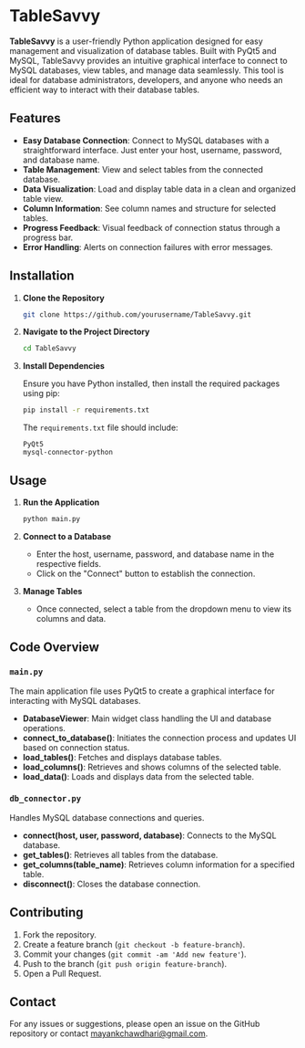 # TableSavvy

**TableSavvy** is a user-friendly Python application designed for easy management and visualization of database tables. Built with PyQt5 and MySQL, TableSavvy provides an intuitive graphical interface to connect to MySQL databases, view tables, and manage data seamlessly. This tool is ideal for database administrators, developers, and anyone who needs an efficient way to interact with their database tables.

## Features

- **Easy Database Connection**: Connect to MySQL databases with a straightforward interface. Just enter your host, username, password, and database name.
- **Table Management**: View and select tables from the connected database.
- **Data Visualization**: Load and display table data in a clean and organized table view.
- **Column Information**: See column names and structure for selected tables.
- **Progress Feedback**: Visual feedback of connection status through a progress bar.
- **Error Handling**: Alerts on connection failures with error messages.

## Installation

1. **Clone the Repository**

   ```bash
   git clone https://github.com/yourusername/TableSavvy.git
   ```

2. **Navigate to the Project Directory**

   ```bash
   cd TableSavvy
   ```

3. **Install Dependencies**

   Ensure you have Python installed, then install the required packages using pip:

   ```bash
   pip install -r requirements.txt
   ```

   The `requirements.txt` file should include:

   ```
   PyQt5
   mysql-connector-python
   ```

## Usage

1. **Run the Application**

   ```bash
   python main.py
   ```

2. **Connect to a Database**

   - Enter the host, username, password, and database name in the respective fields.
   - Click on the "Connect" button to establish the connection.

3. **Manage Tables**

   - Once connected, select a table from the dropdown menu to view its columns and data.

## Code Overview

### `main.py`

The main application file uses PyQt5 to create a graphical interface for interacting with MySQL databases.

- **DatabaseViewer**: Main widget class handling the UI and database operations.
- **connect_to_database()**: Initiates the connection process and updates UI based on connection status.
- **load_tables()**: Fetches and displays database tables.
- **load_columns()**: Retrieves and shows columns of the selected table.
- **load_data()**: Loads and displays data from the selected table.

### `db_connector.py`

Handles MySQL database connections and queries.

- **connect(host, user, password, database)**: Connects to the MySQL database.
- **get_tables()**: Retrieves all tables from the database.
- **get_columns(table_name)**: Retrieves column information for a specified table.
- **disconnect()**: Closes the database connection.

## Contributing

1. Fork the repository.
2. Create a feature branch (`git checkout -b feature-branch`).
3. Commit your changes (`git commit -am 'Add new feature'`).
4. Push to the branch (`git push origin feature-branch`).
5. Open a Pull Request.


## Contact

For any issues or suggestions, please open an issue on the GitHub repository or contact [mayankchawdhari@gmail.com](mailto:mayankchawdhari@gmail.com).
